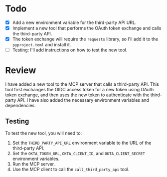 # Todo

- [x] Add a new environment variable for the third-party API URL.
- [x] Implement a new tool that performs the OAuth token exchange and calls the third-party API.
- [x] The token exchange will require the `requests` library, so I'll add it to the `pyproject.toml` and install it.
- [ ] Testing: I'll add instructions on how to test the new tool.

# Review

I have added a new tool to the MCP server that calls a third-party API. This tool first exchanges the OIDC access token for a new token using OAuth token exchange, and then uses the new token to authenticate with the third-party API. I have also added the necessary environment variables and dependencies.

## Testing

To test the new tool, you will need to:

1.  Set the `THIRD_PARTY_API_URL` environment variable to the URL of the third-party API.
2.  Set the `OKTA_TOKEN_URL`, `OKTA_CLIENT_ID`, and `OKTA_CLIENT_SECRET` environment variables.
3.  Run the MCP server.
4.  Use the MCP client to call the `call_third_party_api` tool.